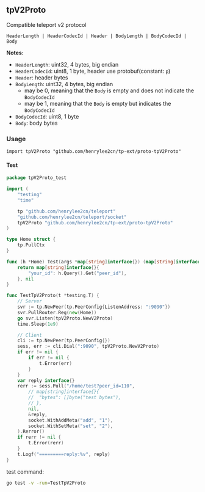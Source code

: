 ## tpV2Proto

 Compatible teleport v2 protocol

```
HeaderLength | HeaderCodecId | Header | BodyLength | BodyCodecId | Body
```


**Notes:**
- `HeaderLength`: uint32, 4 bytes, big endian
- `HeaderCodecId`: uint8, 1 byte, header use protobuf(constant: `p`)
- `Header`: header bytes
- `BodyLength`: uint32, 4 bytes, big endian
	* may be 0, meaning that the `Body` is empty and does not indicate the `BodyCodecId`
	* may be 1, meaning that the `Body` is empty but indicates the `BodyCodecId`
- `BodyCodecId`: uint8, 1 byte
- `Body`: body bytes

### Usage

`import tpV2Proto "github.com/henrylee2cn/tp-ext/proto-tpV2Proto"`

#### Test

```go
package tpV2Proto_test

import (
	"testing"
	"time"

	tp "github.com/henrylee2cn/teleport"
	"github.com/henrylee2cn/teleport/socket"
	tpV2Proto "github.com/henrylee2cn/tp-ext/proto-tpV2Proto"
)

type Home struct {
	tp.PullCtx
}

func (h *Home) Test(args *map[string]interface{}) (map[string]interface{}, *tp.Rerror) {
	return map[string]interface{}{
		"your_id": h.Query().Get("peer_id"),
	}, nil
}

func TestTpV2Proto(t *testing.T) {
	// Server
	svr := tp.NewPeer(tp.PeerConfig{ListenAddress: ":9090"})
	svr.PullRouter.Reg(new(Home))
	go svr.Listen(tpV2Proto.NewV2Proto)
	time.Sleep(1e9)

	// Client
	cli := tp.NewPeer(tp.PeerConfig{})
	sess, err := cli.Dial(":9090", tpV2Proto.NewV2Proto)
	if err != nil {
		if err != nil {
			t.Error(err)
		}
	}
	var reply interface{}
	rerr := sess.Pull("/home/test?peer_id=110",
		// map[string]interface{}{
		// 	"bytes": []byte("test bytes"),
		// },
		nil,
		&reply,
		socket.WithAddMeta("add", "1"),
		socket.WithSetMeta("set", "2"),
	).Rerror()
	if rerr != nil {
		t.Error(rerr)
	}
	t.Logf("=========reply:%v", reply)
}
```

test command:

```sh
go test -v -run=TestTpV2Proto
```
